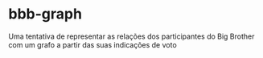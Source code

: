 # bbb-graph
Uma tentativa de representar as relações dos participantes do Big Brother com um grafo a partir das suas indicações de voto

